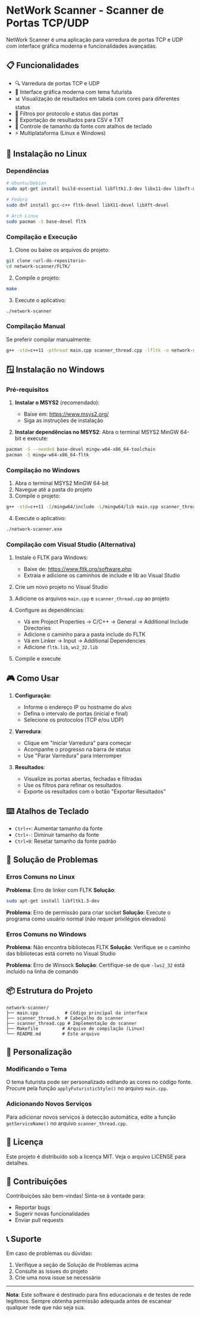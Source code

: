 # NetWork Scanner - Scanner de Portas TCP/UDP

NetWork Scanner é uma aplicação para varredura de portas TCP e UDP com interface gráfica moderna e funcionalidades avançadas.

## 📋 Funcionalidades

- 🔍 Varredura de portas TCP e UDP
- 🎯 Interface gráfica moderna com tema futurista
- 📊 Visualização de resultados em tabela com cores para diferentes status
- 🔧 Filtros por protocolo e status das portas
- 💾 Exportação de resultados para CSV e TXT
- 📱 Controle de tamanho da fonte com atalhos de teclado
- ⚡ Multiplataforma (Linux e Windows)

## 🚀 Instalação no Linux

### Dependências

```bash
# Ubuntu/Debian
sudo apt-get install build-essential libfltk1.3-dev libx11-dev libxft-dev

# Fedora
sudo dnf install gcc-c++ fltk-devel libX11-devel libXft-devel

# Arch Linux
sudo pacman -S base-devel fltk
```

### Compilação e Execução

1. Clone ou baixe os arquivos do projeto:

```bash
git clone <url-do-repositorio>
cd network-scanner/FLTK/
```

2. Compile o projeto:

```bash
make
```

3. Execute o aplicativo:

```bash
./network-scanner
```

### Compilação Manual

Se preferir compilar manualmente:

```bash
g++ -std=c++11 -pthread main.cpp scanner_thread.cpp -lfltk -o network-scanner
```

## 🪟 Instalação no Windows

### Pré-requisitos

1. **Instalar o MSYS2** (recomendado):

   - Baixe em: https://www.msys2.org/
   - Siga as instruções de instalação

2. **Instalar dependências no MSYS2**:
   Abra o terminal MSYS2 MinGW 64-bit e execute:

```bash
pacman -S --needed base-devel mingw-w64-x86_64-toolchain
pacman -S mingw-w64-x86_64-fltk
```

### Compilação no Windows

1. Abra o terminal MSYS2 MinGW 64-bit
2. Navegue até a pasta do projeto
3. Compile o projeto:

```bash
g++ -std=c++11 -I/mingw64/include -L/mingw64/lib main.cpp scanner_thread.cpp -lfltk -lws2_32 -o network-scanner.exe
```

4. Execute o aplicativo:

```bash
./network-scanner.exe
```

### Compilação com Visual Studio (Alternativa)

1. Instale o FLTK para Windows:

   - Baixe de: https://www.fltk.org/software.php
   - Extraia e adicione os caminhos de include e lib ao Visual Studio

2. Crie um novo projeto no Visual Studio
3. Adicione os arquivos `main.cpp` e `scanner_thread.cpp` ao projeto
4. Configure as dependências:

   - Vá em Project Properties → C/C++ → General → Additional Include Directories
   - Adicione o caminho para a pasta include do FLTK
   - Vá em Linker → Input → Additional Dependencies
   - Adicione `fltk.lib`, `ws2_32.lib`

5. Compile e execute

## 🎮 Como Usar

1. **Configuração**:

   - Informe o endereço IP ou hostname do alvo
   - Defina o intervalo de portas (inicial e final)
   - Selecione os protocolos (TCP e/ou UDP)

2. **Varredura**:

   - Clique em "Iniciar Varredura" para começar
   - Acompanhe o progresso na barra de status
   - Use "Parar Varredura" para interromper

3. **Resultados**:
   - Visualize as portas abertas, fechadas e filtradas
   - Use os filtros para refinar os resultados
   - Exporte os resultados com o botão "Exportar Resultados"

## ⌨️ Atalhos de Teclado

- `Ctrl++`: Aumentar tamanho da fonte
- `Ctrl+-`: Diminuir tamanho da fonte
- `Ctrl+0`: Resetar tamanho da fonte padrão

## 🐛 Solução de Problemas

### Erros Comuns no Linux

**Problema**: Erro de linker com FLTK
**Solução**:

```bash
sudo apt-get install libfltk1.3-dev
```

**Problema**: Erro de permissão para criar socket
**Solução**: Execute o programa como usuário normal (não requer privilégios elevados)

### Erros Comuns no Windows

**Problema**: Não encontra bibliotecas FLTK
**Solução**: Verifique se o caminho das bibliotecas está correto no Visual Studio

**Problema**: Erro de Winsock
**Solução**: Certifique-se de que `-lws2_32` está incluído na linha de comando

## 📦 Estrutura do Projeto

```
network-scanner/
├── main.cpp          # Código principal da interface
├── scanner_thread.h  # Cabeçalho do scanner
├── scanner_thread.cpp # Implementação do scanner
├── Makefile         # Arquivo de compilação (Linux)
└── README.md        # Este arquivo
```

## 🔧 Personalização

### Modificando o Tema

O tema futurista pode ser personalizado editando as cores no código fonte. Procure pela função `applyFuturisticStyle()` no arquivo `main.cpp`.

### Adicionando Novos Serviços

Para adicionar novos serviços à detecção automática, edite a função `getServiceName()` no arquivo `scanner_thread.cpp`.

## 📄 Licença

Este projeto é distribuído sob a licença MIT. Veja o arquivo LICENSE para detalhes.

## 🤝 Contribuições

Contribuições são bem-vindas! Sinta-se à vontade para:

- Reportar bugs
- Sugerir novas funcionalidades
- Enviar pull requests

## 📞 Suporte

Em caso de problemas ou dúvidas:

1. Verifique a seção de Solução de Problemas acima
2. Consulte as issues do projeto
3. Crie uma nova issue se necessário

---

**Nota**: Este software é destinado para fins educacionais e de testes de rede legítimos. Sempre obtenha permissão adequada antes de escanear qualquer rede que não seja sua.
